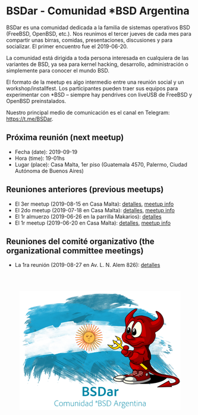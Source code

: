 # BSDar - Comunidad *BSD Argentina

BSDar es una comunidad dedicada a la familia de sistemas operativos BSD (FreeBSD, OpenBSD, etc.). Nos reunimos el tercer jueves de cada mes para compartir unas birras, comidas, presentaciones, discusiones y para socializar. El primer encuentro fue el 2019-06-20.

La comunidad está dirigida a toda persona interesada en cualquiera de las variantes de BSD, ya sea para kernel hacking, desarrollo, administración o simplemente para conocer el mundo BSD.

El formato de la meetup es algo intermedio entre una reunión social y un workshop/installfest. Los participantes pueden traer sus equipos para experimentar con *BSD – siempre hay pendrives con liveUSB de FreeBSD y OpenBSD preinstalados.

Nuestro principal medio de comunicación es el canal en Telegram: https://t.me/BSDar.

## Próxima reunión (next meetup)
* Fecha (date): 2019-09-19
* Hora (time): 19-01hs
* Lugar (place): Casa Malta, 1er piso (Guatemala 4570, Palermo, Ciudad Autónoma de Buenos Aires)

## Reuniones anteriores (previous meetups)
* El 3er meetup (2019-08-15 en Casa Malta): [detalles](meetups/20190815.md), [meetup info](https://www.meetup.com/sysarmy/events/263950117/)
* El 2do meetup (2019-07-18 en Casa Malta): [detalles](meetups/20190718.md), [meetup info](https://www.meetup.com/sysarmy/events/263198844/)
* El 1r almuerzo (2019-06-26 en la parrilla Makarios): [detalles](meetups/20190626.md)
* El 1r meetup (2019-06-20 en Casa Malta): [detalles](meetups/20190620.md), [meetup info](https://www.meetup.com/sysarmy/events/262444553/)

## Reuniones del comité organizativo (the organizational committee meetings)
* La 1ra reunión (2019-08-27 en Av. L. N. Alem 826): [detalles](org/20190827.md)

<br /><br />
<p align="center">
  <img src="artwork/logo.png" />
</p>
